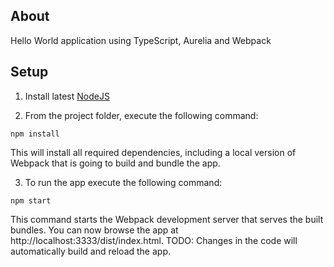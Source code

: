 ﻿## About

Hello World application using TypeScript, Aurelia and Webpack

## Setup

1. Install latest [NodeJS](https://nodejs.org/en/)

2. From the project folder, execute the following command:
 ```shell
 npm install
 ```
 This will install all required dependencies, including a local version of Webpack that is going to build and bundle the app.

3. To run the app execute the following command:
 ```shell
 npm start
 ```
 This command starts the Webpack development server that serves the built bundles. 
 You can now browse the app at http://localhost:3333/dist/index.html. 
 TODO: Changes in the code will automatically build and reload the app.
